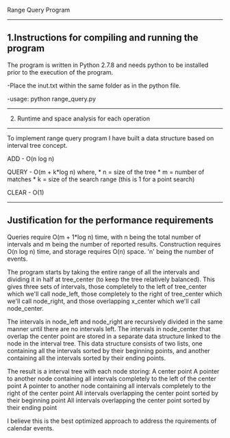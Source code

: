 Range Query Program

------------------------------------------------------------------------------------------------
1.Instructions for compiling and running the program
------------------------------------------------------------------------------------------------
The program is written in Python 2.7.8 and needs python to be installed prior to the execution of the program.

-Place the inut.txt within the same folder as in the python file.

-usage: python range_query.py <inputfile> <outputfile>

------------------------------------------------------------------------------------------------
2. Runtime and space analysis for each operation
------------------------------------------------------------------------------------------------
To implement range query program I have built a data structure based on interval tree concept.


ADD      -  O(n log n)

QUERY    -  O(m + k*log n) where,
          * n = size of the tree
          * m = number of matches
          * k = size of the search range (this is 1 for a point search)

CLEAR    - O(1)

------------------------------------------------------------------------------------------------
Justification for the performance requirements
------------------------------------------------------------------------------------------------
Queries require O(m + 1*log n) time, with n being the total number of intervals and m being the number of reported results.
Construction requires O(n log n) time, and storage requires O(n) space. 'n' being the number of events.

The program starts by taking the entire range of all the intervals and dividing it in half at tree_center (to keep the tree relatively balanced).
This gives three sets of intervals,
those completely to the left of tree_center which we'll call node_left,
those completely to the right of tree_center which we'll call node_right, and
those overlapping x_center which we'll call node_center.

The intervals in node_left and node_right are recursively divided in the same manner until there are no intervals left.
The intervals in node_center that overlap the center point are stored in a separate data structure linked to the node in the interval tree.
This data structure consists of two lists, one containing all the intervals sorted by their beginning points, and another containing all the intervals sorted by their ending points.

The result is a interval tree with each node storing:
A center point
A pointer to another node containing all intervals completely to the left of the center point
A pointer to another node containing all intervals completely to the right of the center point
All intervals overlapping the center point sorted by their beginning point
All intervals overlapping the center point sorted by their ending point

I believe this is the best optimized approach to address the rquirements of calendar events.
